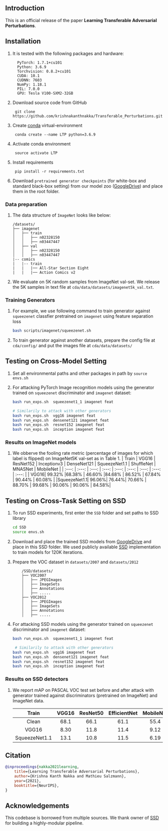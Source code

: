 
## Introduction

This is an official release of the paper **Learning Transferable Adversarial Perturbations**.


## Installation

1. It is tested with the following packages and hardware:

    ``` text
      PyTorch: 1.7.1+cu101
      Python: 3.6.9
      Torchvision: 0.8.2+cu101
      CUDA: 10.1
      CUDNN: 7603
      NumPy: 1.18.1
      PIL: 7.0.0
      GPU: Tesla V100-SXM2-32GB
   ```

2. Download source code from GitHub
   ```
    git clone https://github.com/krishnakanthnakka/Transferable_Perturbations.git
   ```
3. Create [conda](https://docs.conda.io/en/latest/miniconda.html) virtual-environment
   ```
    conda create --name LTP python=3.6.9
   ```
4. Activate conda environment
   ```
    source activate LTP
   ```
5. Install requirements
   ```
    pip install -r requirements.txt
    ```
6. Download ```pretrained generator checkpoints``` (for white-box and standard black-box setting) from our model zoo ([GoogleDrive](https://drive.google.com/drive/folders/1QkJh9EPGyq_LnzzU5mzpkBNhJFxIxGMu?usp=sharing)) and place them in the root folder.



### Data preparation

1. The data structure of ```ImageNet``` looks like below:

    ```text
    /datasets/
    ├── imagenet
    │   ├── train
    │   │   ├── n02328150
    │   │   ├── n03447447
    │   ├── val
    │   │   ├── n02328150
    │   │   ├── n03447447
    |-- comics
    |   |-- train
    |   |   |── All-Star Section Eight
    |   |   |── Action Comics v2

    ```
2. We evaluate on 5K random samples from ImageNet val-set. We release the 5K samples in text file at ```cda/data/datasets/imagenet5k_val.txt```.


### Training Generators

1. For example, we use following command to train generator against ```squeezenet``` classfier pretrained on ```imagenet``` using feature separation loss
   ```bash
   bash scripts/imagenet/squeezenet.sh
   ```
2. To train generator against another datasets, prepare the config file at ```cda/config/``` and put the images file at ```cda/data/datasets/```


## Testing on Cross-Model Setting

1. Set all environmental paths and other packages in path by ```source envs.sh```

2. For attacking PyTorch Image recognition models using the generator trained on ```squeezenet``` discriminator and ```imagenet``` dataset:
   ```bash
   bash run_exps.sh  squeezenet1_1 imagenet feat

   # Similarily to attack with other generators
   bash run_exps.sh  vgg16 imagenet feat
   bash run_exps.sh  densenet121 imagenet feat
   bash run_exps.sh  resnet152 imagenet feat
   bash run_exps.sh  inception imagenet feat

   ```


### Results on ImageNet models

1. We obberve the fooling rate metric (percentage of images for which label is flipped) on ImageNet5K val-set as in Table 1.
    | Train  | VGG16 | ResNet152 | Inceptionv3 | DenseNet121 | SqueezeNet1.1 | ShuffleNet  | MNASNet  |    MobileNet |
    | :---:  | :---: | :---:     | :---:       | :---:       | :---:      | :---:       |  :---:   |       :---:  |
    |  VGG16| 99.32% |68.38%    | 46.60%        |84.68%      | 86.52%     | 67.84%      | 90.44%   |   60.08%     |
    |SqueezeNet1.1|  96.06%|   76.44%|   70.66% |   88.70%  |  99.68% |   90.06%        | 90.06%    |   84.58%|


## Testing on Cross-Task Setting on SSD

1. To run SSD experiments, first enter the  ```SSD``` folder and set paths to SSD library
   ```bash
   cd SSD
   source envs.sh
   ```
2. Download and place the trained SSD models from [GoogleDrive](https://drive.google.com/drive/folders/13TLIHLjDh4IeSiA5vXIqnLpCOwNdzxI9?usp=sharing) and place in this SSD folder.
   We used publicly available [SSD](https://github.com/lufficc/SSD) implementation to train models for 120K iterations.

3. Prepare the VOC dataset in ```datasets/2007``` and ```datasets/2012```

    ```text
        /SSD/datasets/
        ├── VOC2007
        │   ├── JPEGImages
        │   ├── ImageSets
        │   ├── Annotations
        │   ├── .....
        ├── VOC2012
        │   ├── JPEGImages
        │   ├── ImageSets
        │   ├── Annotations
        │   ├── .....

4. For attacking SSD models using the generator trained on ```squeezenet``` discriminator and ```imagenet``` dataset:
   ```bash
   bash run_exps.sh  squeezenet1_1 imagenet feat

    # Similarily to attack with other generators
   bash run_exps.sh  vgg16 imagenet feat
   bash run_exps.sh  densenet121 imagenet feat
   bash run_exps.sh  resnet152 imagenet feat
   bash run_exps.sh  inception imagenet feat
   ```

### Results on SSD detectors

1. We report mAP on PASCAL VOC test set before and after attack with generator trained against  discriminators (pretrained on ImageNet) and ImageNet data.

    | Train  | VGG16 | ResNet50 | EfficientNet | MobileNet |
    | :---:  | :---: | :---:     | :---:       | :---:     |
    |Clean|  68.1|   66.1|   61.1|   55.4 |
    |VGG16|  8.30|   11.8|   11.4 |   9.12 |
    |SqueezeNet1.1|  13.1|   10.8|   11.5 |   6.19 |


## Citation

```bibtex
@inproceedings{nakka2021learning,
    title={Learning Transferable Adversarial Perturbations},
    author={Krishna Kanth Nakka and Mathieu Salzmann},
    year={2021},
    booktitle={NeurIPS},
}
```


## Acknowledgements

This codebase is borrowed from multiple sources. We thank owner of [SSD](https://github.com/lufficc/SSD) for building a highly-modular pipeline.
